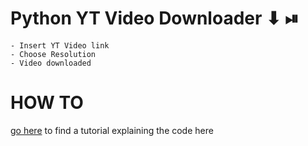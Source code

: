 # Python YT Video Downloader ⬇ ⏯

	- Insert YT Video link
	- Choose Resolution
	- Video downloaded

# HOW TO
[go here]() to find a tutorial explaining the code here
